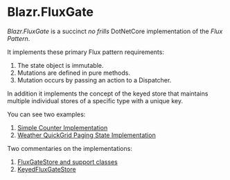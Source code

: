 #  Blazr.FluxGate

*Blazr.FluxGate* is a succinct *no frills* DotNetCore implementation of the *Flux Pattern*.

It implements these primary Flux pattern requirements:

1. The state object is immutable.
1. Mutations are defined in pure methods.
1. Mutation occurs by passing an action to a Dispatcher.

In addition it implements the concept of the keyed store that maintains multiple individual stores of a specific type with a unique key.

You can see two examples:

1. [Simple Counter Implementation](Counter-Example.md)
1. [Weather QuickGrid Paging State Implementation](Weather-Example.md)

Two commentaries on the implementations:

1. [FluxGateStore and support classes](FluxGate.md)
1. [KeyedFluxGateStore](KeyedFluxGate.md)
